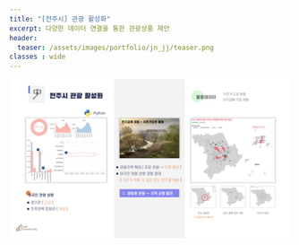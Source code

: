 ```yaml
---
title: "[전주시] 관광 활성화"
excerpt: 다양한 데이터 연결을 통한 관광상품 제안
header:
  teaser: /assets/images/portfolio/jn_jj/teaser.png
classes : wide
---
```


![foo](/assets/images/portfolio/jn_jj/result.png)
